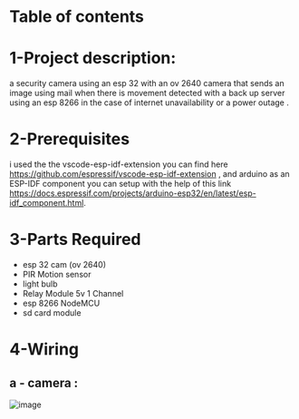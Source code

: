 # Table of contents
# 1-Project description:
a security camera using an esp 32 with an ov 2640 camera that sends an image using mail when there is movement detected with a back up server using an esp 8266 in the case of internet unavailability or a power outage .
# 2-Prerequisites 
i used the the vscode-esp-idf-extension you can find here https://github.com/espressif/vscode-esp-idf-extension , and arduino as an ESP-IDF component you can setup with the help of this link https://docs.espressif.com/projects/arduino-esp32/en/latest/esp-idf_component.html.
# 3-Parts Required
- esp 32 cam (ov 2640) 
- PIR Motion sensor 
- light bulb 
- Relay Module 5v 1 Channel 
- esp 8266 NodeMCU 
- sd card module 
# 4-Wiring 
## a - camera : 
![image](https://github.com/user-attachments/assets/3d49b327-5ce9-4199-ad10-69667858e061)






    





    
